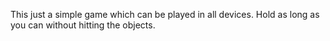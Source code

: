 This just a simple game which can be played in all devices.
Hold as long as you can without hitting the objects.
